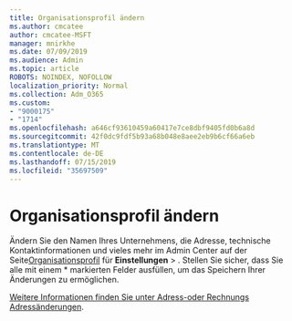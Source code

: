 ```yaml
---
title: Organisationsprofil ändern
ms.author: cmcatee
author: cmcatee-MSFT
manager: mnirkhe
ms.date: 07/09/2019
ms.audience: Admin
ms.topic: article
ROBOTS: NOINDEX, NOFOLLOW
localization_priority: Normal
ms.collection: Adm_O365
ms.custom:
- "9000175"
- "1714"
ms.openlocfilehash: a646cf93610459a60417e7ce8dbf9405fd0b6a8d
ms.sourcegitcommit: 42f0dc9fdf5b93a68b048e8aee2eb9b6cf66a6eb
ms.translationtype: MT
ms.contentlocale: de-DE
ms.lasthandoff: 07/15/2019
ms.locfileid: "35697509"
---
```

# <a name="change-organization-profile"></a>Organisationsprofil ändern

Ändern Sie den Namen Ihres Unternehmens, die Adresse, technische Kontaktinformationen und vieles mehr im Admin Center auf der Seite[Organisationsprofil](https://go.microsoft.com/fwlink/p/?linkid=2067339) für **Einstellungen** > .
Stellen Sie sicher, dass Sie alle mit einem * markierten Felder ausfüllen, um das Speichern Ihrer Änderungen zu ermöglichen.

[Weitere Informationen finden Sie unter Adress-oder Rechnungs Adressänderungen](https://docs.microsoft.com/en-us/office365/admin/manage/change-address-contact-and-more).
